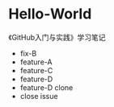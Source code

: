 # Hello-World
《GitHub入门与实践》学习笔记
- fix-B
- feature-A
- feature-C
- feature-D
- feature-D clone
- close issue
